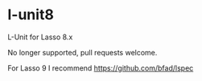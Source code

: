 # l-unit8
L-Unit for Lasso 8.x

No longer supported, pull requests welcome.

For Lasso 9 I recommend https://github.com/bfad/lspec 

